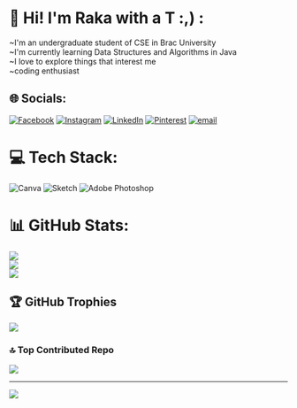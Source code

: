 # 💫 Hi! I'm Raka with a T :,) :
~I'm an undergraduate student of CSE in Brac University<br>~I'm currently learning Data Structures and Algorithms in Java<br>~I love to explore things that interest me<br>~coding enthusiast 


## 🌐 Socials:
[![Facebook](https://img.shields.io/badge/Facebook-%231877F2.svg?logo=Facebook&logoColor=white)](https://facebook.com/rakat.ejannat.raka) [![Instagram](https://img.shields.io/badge/Instagram-%23E4405F.svg?logo=Instagram&logoColor=white)](https://instagram.com/shikamika_) [![LinkedIn](https://img.shields.io/badge/LinkedIn-%230077B5.svg?logo=linkedin&logoColor=white)](https://linkedin.com/in/rakat-e-jannat-raka-9a1258341) [![Pinterest](https://img.shields.io/badge/Pinterest-%23E60023.svg?logo=Pinterest&logoColor=white)](https://pinterest.com/iamshikamika) [![email](https://img.shields.io/badge/Email-D14836?logo=gmail&logoColor=white)](mailto:rjannat1311@gmail.com) 

# 💻 Tech Stack:
![Canva](https://img.shields.io/badge/Canva-%2300C4CC.svg?style=for-the-badge&logo=Canva&logoColor=white) ![Sketch](https://img.shields.io/badge/Sketch-FFB387?style=for-the-badge&logo=sketch&logoColor=black) ![Adobe Photoshop](https://img.shields.io/badge/adobe%20photoshop-%2331A8FF.svg?style=for-the-badge&logo=adobe%20photoshop&logoColor=white)
# 📊 GitHub Stats:
![](https://github-readme-stats.vercel.app/api?username=rakat2002&theme=radical&hide_border=false&include_all_commits=false&count_private=false)<br/>
![](https://github-readme-streak-stats.herokuapp.com/?user=rakat2002&theme=radical&hide_border=false)<br/>
![](https://github-readme-stats.vercel.app/api/top-langs/?username=rakat2002&theme=radical&hide_border=false&include_all_commits=false&count_private=false&layout=compact)

## 🏆 GitHub Trophies
![](https://github-profile-trophy.vercel.app/?username=rakat2002&theme=radical&no-frame=false&no-bg=true&margin-w=4)

### 🔝 Top Contributed Repo
![](https://github-contributor-stats.vercel.app/api?username=rakat2002&limit=5&theme=radical&combine_all_yearly_contributions=true)

---
[![](https://visitcount.itsvg.in/api?id=rakat2002&icon=0&color=5)](https://visitcount.itsvg.in)

<!-- Proudly created with GPRM ( https://gprm.itsvg.in ) -->
